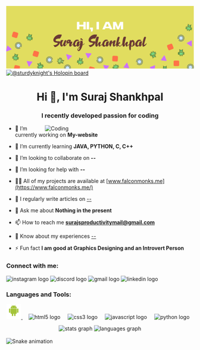 [![Masterhead](./assets/GitHubHeader.jpg)](https://www.falconmonks.ga)
[![@sturdyknight's Holopin board](https://holopin.io/api/user/board?user=sturdyknight)](https://holopin.io/@sturdyknight)
<h1 align="center">Hi 👋, I'm Suraj Shankhpal</h1>
<h3 align="center">I recently developed passion for coding</h3>
<img align="right" alt="Coding" width="400" src="https://media2.giphy.com/media/wG4XXJcGHHNEizMcqt/giphy.gif?cid=790b7611691b6b296fe4bf2166536dab1d3dee11557ba63d&rid=giphy.gif&ct=g">



- 🔭 I’m currently working on **My-website**

- 🌱 I’m currently learning **JAVA, PYTHON, C, C++**

- 👯 I’m looking to collaborate on **--**

- 🤝 I’m looking for help with **--**

- 👨‍💻 All of my projects are available at [www.falconmonks.me](https://www.falconmonks.me/)

- 📝 I regularly write articles on [--](--)

- 💬 Ask me about **Nothing in the present**

- 📫 How to reach me **surajsproductivitymail@gmail.com**

- 📄 Know about my experiences [--](--)

- ⚡ Fun fact **I am good at Graphics Designing and an Introvert Person**

<h3 align="left">Connect with me:</h3>
<div align="left">
  <img src="https://img.shields.io/static/v1?message=Instagram&logo=instagram&label=&color=E4405F&logoColor=white&labelColor=&style=for-the-badge" height="35" alt="instagram logo"  />
  <img src="https://img.shields.io/static/v1?message=Discord&logo=discord&label=&color=7289DA&logoColor=white&labelColor=&style=for-the-badge" height="35" alt="discord logo"  />
  <img src="https://img.shields.io/static/v1?message=Gmail&logo=gmail&label=&color=D14836&logoColor=white&labelColor=&style=for-the-badge" height="35" alt="gmail logo"  />
  <img src="https://img.shields.io/static/v1?message=LinkedIn&logo=linkedin&label=&color=0077B5&logoColor=white&labelColor=&style=for-the-badge" height="35" alt="linkedin logo"  />
</div>

<h3 align="left">Languages and Tools:</h3>
<p align="left"> <a href="https://developer.android.com" target="_blank" rel="noreferrer"> <img src="https://raw.githubusercontent.com/devicons/devicon/master/icons/android/android-original-wordmark.svg" alt="android" width="40" height="40"/> </a>   <img width="12" />
  <img src="https://cdn.jsdelivr.net/gh/devicons/devicon/icons/html5/html5-original.svg" height="30" alt="html5 logo"  />
  <img width="12" />
  <img src="https://cdn.jsdelivr.net/gh/devicons/devicon/icons/css3/css3-original.svg" height="30" alt="css3 logo"  /> 
  <img width="12" />
  <img src="https://cdn.jsdelivr.net/gh/devicons/devicon/icons/javascript/javascript-original.svg" height="30" alt="javascript logo"  />
  <img width="12" />
  <img src="https://cdn.jsdelivr.net/gh/devicons/devicon/icons/python/python-original.svg" height="30" alt="python logo"  /> </p>

<div align="center">
  <img src="https://github-readme-stats.vercel.app/api?username=SturdyKnight&hide_title=false&hide_rank=false&show_icons=true&include_all_commits=true&count_private=true&disable_animations=false&theme=dracula&locale=en&hide_border=false" height="150" alt="stats graph"  />
  <img src="https://github-readme-stats.vercel.app/api/top-langs?username=SturdyKnight&locale=en&hide_title=false&layout=compact&card_width=320&langs_count=5&theme=dracula&hide_border=false" height="150" alt="languages graph"  />
</div>

<br clear="both">

<img src="https://raw.githubusercontent.com/maurodesouza/maurodesouza/output/snake.svg" alt="Snake animation" />
